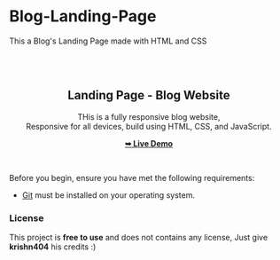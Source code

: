 # Blog-Landing-Page
This a Blog's Landing Page made with HTML and CSS

<div align="center">
  
  
  <br />
  <br />

  <h2 align="center">Landing Page - Blog Website</h2>

  THis is a fully responsive blog website, <br />Responsive for all devices, build using HTML, CSS, and JavaScript.

  <a href=" "><strong>➥ Live Demo</strong></a>

</div>

<br />



Before you begin, ensure you have met the following requirements:

* [Git](https://git-scm.com/downloads "Download Git") must be installed on your operating system.

### License

This project is **free to use** and does not contains any license, Just give **krishn404** his credits :)

